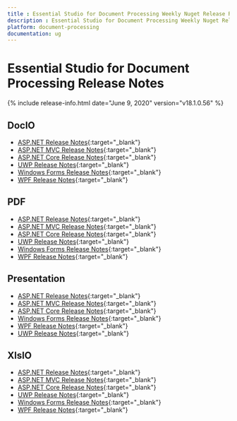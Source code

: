```yaml
---
title : Essential Studio for Document Processing Weekly Nuget Release Release Notes  
description : Essential Studio for Document Processing Weekly Nuget Release Release Notes  
platform: document-processing
documentation: ug
---
```


# Essential Studio for Document Processing  Release Notes  

{% include release-info.html date="June 9, 2020" version="v18.1.0.56" %} 

## DocIO

* [ASP.NET Release Notes](/aspnet/release-notes/v18.1.0.56#docio){:target="_blank"}
* [ASP.NET MVC Release Notes](/aspnetmvc/release-notes/v18.1.0.56#docio){:target="_blank"}
* [ASP.NET Core Release Notes](/aspnet-core/release-notes/v18.1.0.56#docio){:target="_blank"}
* [UWP Release Notes](/uwp/release-notes/v18.1.0.56#docio){:target="_blank"}
* [Windows Forms Release Notes](/windowsforms/release-notes/v18.1.0.56#docio){:target="_blank"}
* [WPF Release Notes](/wpf/release-notes/v18.1.0.56#docio){:target="_blank"}


## PDF

* [ASP.NET Release Notes](/aspnet/release-notes/v18.1.0.56#pdf){:target="_blank"}
* [ASP.NET MVC Release Notes](/aspnetmvc/release-notes/v18.1.0.56#pdf){:target="_blank"}
* [ASP.NET Core Release Notes](/aspnet-core/release-notes/v18.1.0.56#pdf){:target="_blank"}
* [UWP Release Notes](/uwp/release-notes/v18.1.0.56#pdf){:target="_blank"}
* [Windows Forms Release Notes](/windowsforms/release-notes/v18.1.0.56#pdf){:target="_blank"}
* [WPF Release Notes](/wpf/release-notes/v18.1.0.56#pdf){:target="_blank"}


## Presentation

* [ASP.NET Release Notes](/aspnet/release-notes/v18.1.0.56#presentation){:target="_blank"}
* [ASP.NET MVC Release Notes](/aspnetmvc/release-notes/v18.1.0.56#presentation){:target="_blank"}
* [ASP.NET Core Release Notes](/aspnet-core/release-notes/v18.1.0.56#presentation){:target="_blank"}
* [Windows Forms Release Notes](/windowsforms/release-notes/v18.1.0.56#presentation){:target="_blank"}
* [WPF Release Notes](/wpf/release-notes/v18.1.0.56#presentation){:target="_blank"}
* [UWP Release Notes](/uwp/release-notes/v18.1.0.56#presentation){:target="_blank"}


## XlsIO

* [ASP.NET Release Notes](/aspnet/release-notes/v18.1.0.56#xlsio){:target="_blank"}
* [ASP.NET MVC Release Notes](/aspnetmvc/release-notes/v18.1.0.56#xlsio){:target="_blank"}
* [ASP.NET Core Release Notes](/aspnet-core/release-notes/v18.1.0.56#xlsio){:target="_blank"}
* [UWP Release Notes](/uwp/release-notes/v18.1.0.56#xlsio){:target="_blank"}
* [Windows Forms Release Notes](/windowsforms/release-notes/v18.1.0.56#xlsio){:target="_blank"}
* [WPF Release Notes](/wpf/release-notes/v18.1.0.56#xlsio){:target="_blank"}